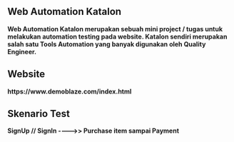## Web Automation Katalon 
<p><b>
Web Automation Katalon merupakan sebuah mini project / tugas untuk melakukan automation testing pada website. Katalon sendiri merupakan salah satu Tools Automation yang banyak digunakan oleh Quality Engineer.
</b><p>

## Website
<p><b>
https://www.demoblaze.com/index.html
</b></p>

## Skenario Test
<p><b>
SignUp // SignIn ---->> Purchase item sampai Payment
</b></p>




